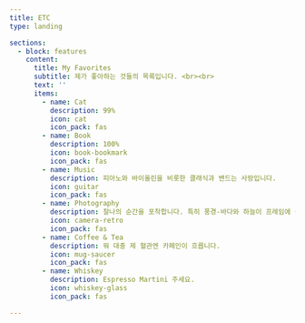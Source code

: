 ```yaml
---
title: ETC
type: landing

sections:
  - block: features
    content:
      title: My Favorites
      subtitle: 제가 좋아하는 것들의 목록입니다. <br><br>
      text: ''
      items:
        - name: Cat
          description: 99%
          icon: cat
          icon_pack: fas
        - name: Book
          description: 100%
          icon: book-bookmark
          icon_pack: fas
        - name: Music
          description: 피아노와 바이올린을 비롯한 클래식과 밴드는 사랑입니다.
          icon: guitar
          icon_pack: fas
        - name: Photography
          description: 찰나의 순간을 포착합니다. 특히 풍경-바다와 하늘이 프레임에 들어옵니다.
          icon: camera-retro
          icon_pack: fas
        - name: Coffee & Tea
          description: 뭐 대충 제 혈관엔 카페인이 흐릅니다.
          icon: mug-saucer
          icon_pack: fas
        - name: Whiskey
          description: Espresso Martini 주세요.
          icon: whiskey-glass
          icon_pack: fas

---
```

